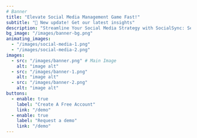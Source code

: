 ```yaml
---
# Banner
title: "Elevate Social Media Management Game Fast!"
subtitle: "🎉 New update! Get our latest insights"
description: "Streamline Your Social Media Strategy with SocialSync: Seamlessly Manage, Schedule, Analyze, and Engage Across Platforms for Optimal Results."
bg_image: "/images/banner-bg.png"
animating_images:
  - "/images/social-media-1.png"
  - "/images/social-media-2.png"
images:
  - src: "/images/banner.png" # Main Image
    alt: "image alt"
  - src: "/images/banner-1.png"
    alt: "image alt"
  - src: "/images/banner-2.png"
    alt: "image alt"
buttons:
  - enable: true
    label: "Create A Free Account"
    link: "/demo"
  - enable: true
    label: "Request a demo"
    link: "/demo"
---
```

